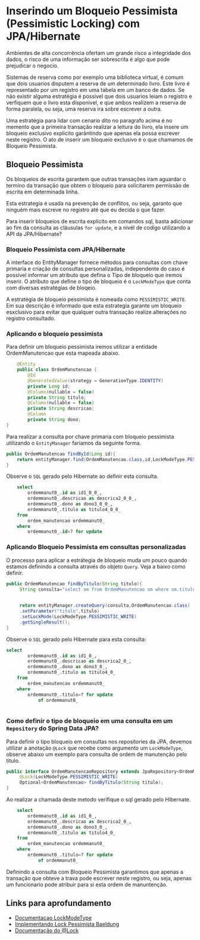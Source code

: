 # Inserindo um Bloqueio Pessimista (Pessimistic Locking)  com JPA/Hibernate


Ambientes de alta concorrência ofertam um grande risco a integridade dos dados, o risco de uma informação ser sobrescrita é algo que pode prejudicar o negocio. 

Sistemas de reserva como por exemplo uma biblioteca virtual, é comum que dois usuarios disputem a reserva de um determinado livro. Este livro é representado por um registro em uma tabela em um banco de dados. Se não existir alguma estratégia é possível que dois usuarios leiam o registro e verfiquem que o livro esta disponivel, e que ambos realizem a reserva de forma paralela, ou seja, uma reserva ira sobre escrever a outra.

Uma estratégia para lidar com cenario dito no paragrafo acima é no memento que a primeira transação realizar a leitura do livro, ela insere um bloqueio exclusivo explicito garântindo que apenas ela possa escrever neste registro. O ato de inserir um bloqueio exclusivo é o que chamamos de Bloqueio Pessimista.

## Bloqueio Pessimista

Os bloqueios de escrita garantem que outras transações iram aguardar o termino da transação que obtem o bloqueio para solicitarem permissão de escrita em determinada linha. 

Esta estrategia é usada na prevenção de conflitos, ou seja, garanto que ninguém mais escreve no registro até que eu decida o que fazer.

Para inserir bloqueios de escrita explicito em comandos sql, basta adicionar ao fim da consulta as cláusulas `for update`, e a nivél de codigo utilizando a API da JPA/Hibernate?

### Bloqueio Pessimista com JPA/Hibernate

A interface do EntityManager fornece métodos para consultas com chave primaria e criação de consultas personalizadas, independente do caso é possível informar um atributo que defina o Tipo de bloqueio que iremos inserir. O atributo que define o tipo de bloqueio é o `LockModeType`  que conta com diversas estratégias de bloqeio.

A estratégia de bloqueio pessimista é nomeada como `PESSIMISTIC_WRITE`. Em sua descrição é informado que esta estrategia garante um bloqueio esxclusivo para evitar que qualquer outra transação realize alterações no registro consultado.

### Aplicando o bloqueio pessimista

Para definir um bloqueio pessimista iremos utilizar a entidade OrdemManutencao que esta mapeada abaixo. 

```java
    @Entity
    public class OrdemManutencao {
        @Id
        @GeneratedValue(strategy = GenerationType.IDENTITY)
        private Long id;
        @Column(nullable = false)
        private String titulo;
        @Column(nullable = false)
        private String descricao;
        @Column
        private String dono;
}
```

Para realizar a consulta por chave primaria com bloqueio pessimista utilizando o `EntityManager` fariamos da seguinte forma.

```java
public OrdemManutencao findById(Long id){
    return entityManager.find(OrdemManutencao.class,id,LockModeType.PESSIMISTIC_WRITE);
}
```
Observe o `SQL` gerado pelo Hibernate ao definir esta consulta.

```sql
    select
        ordemmanut0_.id as id1_0_0_,
        ordemmanut0_.descricao as descrica2_0_0_,
        ordemmanut0_.dono as dono3_0_0_,
        ordemmanut0_.titulo as titulo4_0_0_ 
    from
        ordem_manutencao ordemmanut0_ 
    where
        ordemmanut0_.id=? for update
```

### Aplicando Bloqueio Pessimista em consultas personalizadas

O processo para aplicar a estrátegia de bloqueio muda um pouco quando estamos definindo a consulta através do objeto `Query`. Veja a baixo como definir.

```java
public OrdemManutencao findByTitulo(String titulo){
     String consulta="select om from OrdemManutencao om where om.titulo=:titulo"

     
     return entityManager.createQuery(consulta,OrdemManutencao.class)
     .setParameter("titulo",titulo)
     .setLockMode(LockModeType.PESSIMISTIC_WRITE)
     .getSingleResult();
}
```

Observe o `SQL` gerado pelo Hibernate para esta consulta: 

```sql
select
        ordemmanut0_.id as id1_0_,
        ordemmanut0_.descricao as descrica2_0_,
        ordemmanut0_.dono as dono3_0_,
        ordemmanut0_.titulo as titulo4_0_ 
    from
        ordem_manutencao ordemmanut0_ 
    where
        ordemmanut0_.titulo=? for update
            of ordemmanut0_
    
```

### Como definir o tipo de bloqueio em uma consulta em um `Repository` do  Spring Data JPA?

Para definir o tipo bloqueio em consultas nos repositories da JPA, devemos utilizar a anotação `@Lock` que recebe como argumento um `LockModeType`, observe abaixo um exemplo para consulta de ordem de manutenção pelo titulo. 

```java
public interface OrdemManutencaoRepository extends JpaRepository<OrdemManutencao,Long>{
     @Lock(LockModeType.PESSIMISTIC_WRITE)
     Optional<OrdemManutencao> findByTitulo(String titulo);
}
```

Ao realizar a chamada deste metodo verifique o sql gerado pelo Hibernate.

```sql
    select
        ordemmanut0_.id as id1_0_,
        ordemmanut0_.descricao as descrica2_0_,
        ordemmanut0_.dono as dono3_0_,
        ordemmanut0_.titulo as titulo4_0_ 
    from
        ordem_manutencao ordemmanut0_ 
    where
        ordemmanut0_.titulo=? for update
            of ordemmanut0_
```

Definindo a consulta com Bloqueio Pessimista garantimos que apenas a transação que obteve a trava pode escrever neste registro, ou seja, apenas um funcionario pode atribuir para si esta ordem de manuntenção.

## Links para aprofundamento

- [Documentacao LockModeType](https://docs.oracle.com/javaee/7/api/javax/persistence/LockModeType.html)
- [Implementando Lock Pessimista Baeldung](https://www.baeldung.com/jpa-pessimistic-locking)
- [Documentação do @Lock](https://docs.spring.io/spring-data/jpa/docs/current/api/org/springframework/data/jpa/repository/Lock.html)